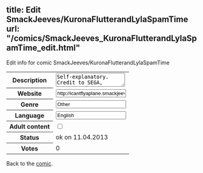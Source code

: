 title: Edit SmackJeeves/KuronaFlutterandLylaSpamTime
url: "/comics/SmackJeeves_KuronaFlutterandLylaSpamTime_edit.html"
---
Edit info for comic SmackJeeves/KuronaFlutterandLylaSpamTime

<form name="comic" action="http://gaepostmail.appengine.com/comic" name="post">
<table class="comicinfo">
<tr>
<th>Description</th><td><textarea name="description">Self-explanatory. Credit to SEGA, CAPCOM and NINTENDO for most edited sprites in here. Alternate title: Aura and his girls~</textarea></td>
</tr>
<tr>
<th>Website</th><td><input type="text" name="url" value="http://icantflyaplane.smackjeeves.com/comics/"/></td>
</tr>
<tr>
<th>Genre</th><td><input type="text" name="genre" value="Other"/></td>
</tr>
<tr>
<th>Language</th><td><input type="text" name="language" value="English"/></td>
</tr>
<tr>
<th>Adult content</th><td><input type="checkbox" name="adult" value="adult" /></td>
</tr>
<tr>
<th>Status</th><td>ok on 11.04.2013</td>
</tr>
<tr>
<th>Votes</th><td>0</div></td>
</tr>
</table>
</form>

Back to the [comic](/comics/SmackJeeves_KuronaFlutterandLylaSpamTime.html).
